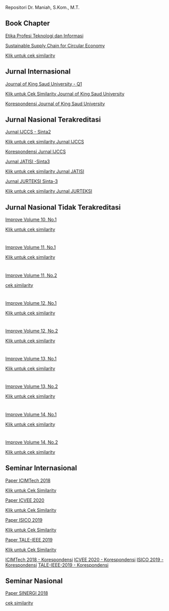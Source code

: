 Repositori Dr. Maniah, S.Kom., M.T.

## Book Chapter

[Etika Profesi Teknologi dan Informasi](./Book%20Chapter/E-BOOK_Etika%20Profesi%20Teknologi%20dan%20Informasi_compressed.pdf)

[Sustainable Supply Chain for Circular Economy](./Book%20Chapter/Sustainable%20Supply%20Chain%20for%20Circular%20Economy.pdf)

[Klik untuk cek similarity](./Book%20Chapter/cek%20similarity%20sustainable%20SCM.pdf)

## Jurnal Internasional

[Journal of King Saud University - Q1](./Jurnal%20Internasional/Jurnal%20Q1%20-%20Maniah.pdf)

[Klik untuk Cek Similarity Journal of King Saud University](./Jurnal%20Internasional/1__Paper_King_Saud-2-cek%20similarity.pdf)

[Korespondensi Journal of King Saud University](./Korespondensi%20Jurnal%20Internasional/Korespondensi%20King%20saud%20-%20Maniah.pdf)

## Jurnal Nasional Terakreditasi

[Jurnal IJCCS - Sinta2](./Jurnal%20Nasional%20Terakreditasi/Jurnal%20IJCCS%20Sinta-2.pdf)

[Klik untuk cek similarity Jurnal IJCCS](./Jurnal%20Nasional%20Terakreditasi/2__Jurnal_IJCCS_Sinta_2_Maniah-cek%20similarity.pdf)

[Korespondensi Jurnal IJCCS](./Korespondensi%20Jurnal%20Nasional%20Terakreditasi/Korespondensi%20IJCCS%20-%20Maniah.pdf)

[Jurnal JATISI -Sinta3](./Jurnal%20Nasional%20Terakreditasi/Jurnal%20JATISI%20Sinta-3.pdf)

[Klik untuk cek similarity Jurnal JATISI](./Jurnal%20Nasional%20Terakreditasi/3__Jurnal_JATISI_Sinta_3_Maniah-cek%20similarity.pdf)

[Jurnal JURTEKSI Sinta-3](./Jurnal%20Nasional%20Terakreditasi/Jurnal%20JURTEKSI%20Sinta-3.pdf)

[Klik untuk cek similarity Jurnal JURTEKSI](./Jurnal%20Nasional%20Terakreditasi/Jurnal_JURTEKSI_Sinta_3_Similarity.pdf)

## Jurnal Nasional Tidak Terakreditasi

[Improve Volume 10, No.1](./Jurnal%20Nasional%20Tidak%20Terakreditasi/Improve-10.1/Improve_10-1-Maniah.pdf)

[Klik untuk cek similarity](./Jurnal%20Nasional%20Tidak%20Terakreditasi/Improve-10.1/5__Improve_10_1_Maniah_cek%20similarity.pdf)

#

[Improve Volume 11, No.1](./Jurnal%20Nasional%20Tidak%20Terakreditasi/Improve-11.1/Improve_11-1.pdf)

[Klik untuk cek similarity](./Jurnal%20Nasional%20Tidak%20Terakreditasi/Improve-11.1/6__Improve_11_1_Maniah_4_10-cek%20similarity.pdf)

#

[Improve Volume 11, No.2](./Jurnal%20Nasional%20Tidak%20Terakreditasi/Improve-11.2/Improve%2011.2-%20Maniah.pdf)

[cek similarity](./Jurnal%20Nasional%20Tidak%20Terakreditasi/Improve-11.2/7__Improve_11_2__Maniah_4_9-cek%20similarity.pdf)

#

[Improve Volume 12, No.1](./Jurnal%20Nasional%20Tidak%20Terakreditasi/Improve-12.1/Improve_12-1.pdf)

[Klik untuk cek similarity](./Jurnal%20Nasional%20Tidak%20Terakreditasi/Improve-12.1/8__Improve_12_1_Maniah_4_11-cek%20similarity.pdf)

#

[Improve Volume 12, No.2](./Jurnal%20Nasional%20Tidak%20Terakreditasi/Improve-12.2/Improve_12-2.pdf)

[Klik untuk cek similarity](./Jurnal%20Nasional%20Tidak%20Terakreditasi/Improve-12.2/9__Improve_12_2_Maniah_4_11__1_cek%20similarity.pdf)

#

[Improve Volume 13, No.1](./Jurnal%20Nasional%20Tidak%20Terakreditasi/Improve-13.1/Artikel_13-1.pdf)

[Klik untuk cek similarity](./Jurnal%20Nasional%20Tidak%20Terakreditasi/Improve-13.1/10__Improve_13_1_Maniah-cek%20similarity.pdf)

#

[Improve Volume 13, No.2](./Jurnal%20Nasional%20Tidak%20Terakreditasi/Improve-13.2/13-2.pdf)

[Klik untuk cek similarity](./Jurnal%20Nasional%20Tidak%20Terakreditasi/Improve-13.2/11__13_2-cek%20similarity.pdf)

#

[Improve Volume 14, No.1](./Jurnal%20Nasional%20Tidak%20Terakreditasi/Improve-14.1/14-1.pdf)

[Klik untuk cek similarity](./Jurnal%20Nasional%20Tidak%20Terakreditasi/Improve-14.1/12__14_1-1-cek%20similarity.pdf)

#

[Improve Volume 14, No.2](./Jurnal%20Nasional%20Tidak%20Terakreditasi/Improve-14.2/14-2.pdf)

[Klik untuk cek similarity](./Jurnal%20Nasional%20Tidak%20Terakreditasi/Improve-14.2/13__14_2-cek%20similarity.pdf)

## Seminar Internasional

[Paper ICIMTech 2018](./Seminar%20Internasional/ICIMTech%202018/Paper%20ICIMTech%202018.pdf)

[Klik untuk Cek Similarity](./Seminar%20Internasional/ICIMTech%202018/ceksimilarity.pdf)

[Paper ICVEE 2020](./Seminar%20Internasional/ICVEE%202020/PaperICVEE2020.pdf)

[Klik untuk Cek Similarity](./Seminar%20Internasional/ICVEE%202020/ceksimilarity.pdf)

[Paper ISICO 2019](./Seminar%20Internasional/ISICO%202019/Paper%20ISICO%202019.pdf)

[Klik untuk Cek Similarity](./Seminar%20Internasional/ISICO%202019/ceksimialirity.pdf)

[Paper TALE-IEEE 2019](./Seminar%20Internasional/TALE_IEEE%202019/Paper%20TALE-IEEE%202019.pdf)

[Klik untuk Cek Similarity](./Seminar%20Internasional/TALE_IEEE%202019/ceksimialirity.pdf)

[ICIMTech 2018 - Korespondensi](./Seminar%20Internasional/ICIMTech%202018/Korespondensi/ICIMTech%202018%20-%20Korespondensi.pdf)
[ICVEE 2020 - Korespondensi](./Seminar%20Internasional/ICVEE%202020/Korespondensi/ICVEE%202020%20-%20Korespondensi.pdf)
[ISICO 2019 - Korespondensi](./Seminar%20Internasional/ISICO%202019/Korespondensi/ISICO%202019%20-%20Korespondensi.pdf)
[TALE-IEEE-2019 - Korespondensi](./Seminar%20Internasional/TALE_IEEE%202019/Korespondensi/TALE-IEEE-2019%20-%20Korespondensi.pdf)

## Seminar Nasional

[Paper SINERGI 2018](./Seminar%20Nasional/Paper%20SINERGI%202018.pdf)

[cek similarity](./Seminar%20Nasional/4__Paper_SINERGI_2018_cek%20similarity.pdf)
